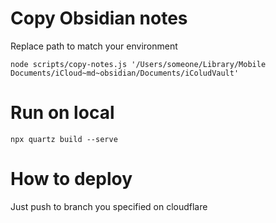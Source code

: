# Copy Obsidian notes

Replace path to match your environment

```
node scripts/copy-notes.js '/Users/someone/Library/Mobile Documents/iCloud~md~obsidian/Documents/iColudVault'
```

# Run on local

```
npx quartz build --serve
```


# How to deploy

Just push to branch you specified on cloudflare
